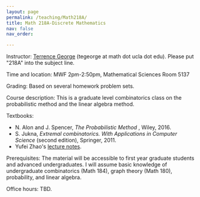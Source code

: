 ```yaml
---
layout: page
permalink: /teaching/Math218A/
title: Math 218A-Discrete Mathematics
nav: false
nav_order: 

---
```



<p class="noindent"><span class="subsubsectionHead"><a id="x1-2000"></a><span class="cmti-12">Instructor:</span></span> <a href="https://terrencegeorge.github.io/">Terrence George</a> (tegeorge at math dot ucla dot edu). Please put "218A" into the subject line.
<!--l. 22--></p>
<p class="noindent"><span class="subsubsectionHead"><a id="x1-3000"></a><span class="cmti-12">Time and location:</span></span> MWF 2pm-2:50pm, Mathematical Sciences Room 5137</p>
<p class="noindent"><span class="subsubsectionHead"><a id="x1-4000"></a><span class="cmti-12">Grading:</span></span> Based on several homework problem sets.
<!--l. 24--></p>
<p class="noindent"><span class="subsubsectionHead"><a id="x1-6000"></a><span class="cmti-12">Course description:</span></span> This is a graduate level combinatorics class on the probabilistic method and the linear algebra method.
</p>
<p class="noindent"><span class="subsubsectionHead"><a id="x1-6000"></a><span class="cmti-12">Textbooks:</span></span> 
<ul> 
<li> N. Alon and J. Spencer, <em>The Probabilistic Method </em>, Wiley, 2016. </li>
<li> S. Jukna, <em>Extremal combinatorics. With Applications in Computer Science </em> (second edition), Springer, 2011.</li>
<li> Yufei Zhao's <a href="https://yufeizhao.com/pm/">lecture notes</a>. </li>
</ul>
</p>
<p class="noindent">
<span class="subsubsectionHead"><a id="x1-5000"></a>
<span class="cmti-12">Prerequisites:</span></span> The material will be accessible to first year graduate students and advanced undergraduates. I will assume basic knowledge of undergraduate combinatorics (Math 184), graph theory (Math 180), probability, and linear algebra.
<!--l. 25--></p>
<p class="noindent"><span class="subsubsectionHead"><a id="x1-6000"></a><span class="cmti-12">Office hours:</span></span> TBD.
</p>